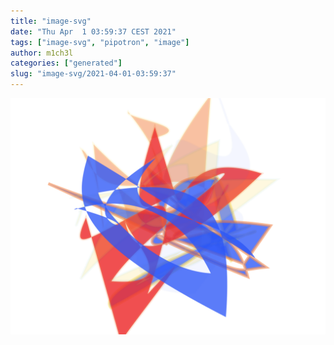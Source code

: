 ```yaml
---
title: "image-svg"
date: "Thu Apr  1 03:59:37 CEST 2021"
tags: ["image-svg", "pipotron", "image"]
author: m1ch3l
categories: ["generated"]
slug: "image-svg/2021-04-01-03:59:37"
---
```


![](image.svg)
